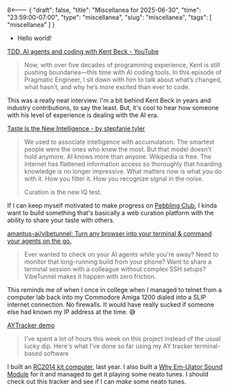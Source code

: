 8<--- { "draft": false, "title": "Miscellanea for 2025-06-30", "time": "23:59:00-07:00", "type": "miscellanea", "slug": "miscellanea", "tags": [ "miscellanea" ] }

- Hello world!

[TDD, AI agents and coding with Kent Beck - YouTube](https://www.youtube.com/watch?v=aSXaxOdVtAQ&t=3713s)
> Now, with over five decades of programming experience, Kent is still pushing boundaries—this time with AI coding tools. In this episode of Pragmatic Engineer, I sit down with him to talk about what’s changed, what hasn’t, and why he’s more excited than ever to code.

This was a really neat interview. I'm a bit behind Kent Beck in years and industry contributions, to say the least. But, it's cool to hear how someone with his level of experience is dealing with the AI era. 

[Taste Is the New Intelligence - by stepfanie tyler](https://wildbarestepf.substack.com/p/taste-is-the-new-intelligence?ref=DenseDiscovery-345)
> We used to associate intelligence with accumulation. The smartest people were the ones who knew the most. But that model doesn’t hold anymore. AI knows more than anyone. Wikipedia is free. The internet has flattened information access so thoroughly that hoarding knowledge is no longer impressive. What matters now is what you do with it. How you filter it. How you recognize signal in the noise.
>
> Curation is the new IQ test.

If I can keep myself motivated to make progress on [Pebbling Club](https://github.com/lmorchard/pebbling-club), I kinda want to build something that's basically a web curation platform with the ability to share your taste with others.

[amantus-ai/vibetunnel: Turn any browser into your terminal & command your agents on the go.](https://github.com/amantus-ai/vibetunnel)
> Ever wanted to check on your AI agents while you're away? Need to monitor that long-running build from your phone? Want to share a terminal session with a colleague without complex SSH setups? VibeTunnel makes it happen with zero friction.

This reminds me of when I once in college when I managed to telnet from a computer lab back into my Commodore Amiga 1200 dialed into a SLIP internet connection. No firewalls. It would have really sucked if someone else had known my IP address at the time. 😅

[AYTracker demo](https://www.youtube.com/watch?v=FD9HDzbQ91s)
> I've spent a lot of hours this week on this project instead of the usual lucky dip. Here's what I've done so far using my AY tracker terminal-based software

I built an [RC2014 kit computer](https://rc2014.co.uk/), last year. I also built a [Why Em-Ulator Sound Module](https://rc2014.co.uk/modules/why-em-ulator-sound-module/) for it and managed to get it playing some neato tunes. I should check out this tracker and see if I can *make* some neato tunes.
